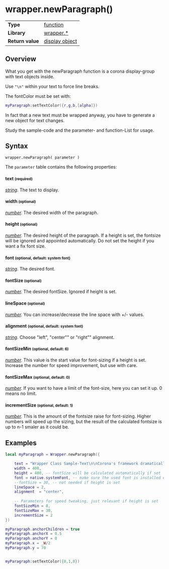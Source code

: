 # wrapper.newParagraph()

|||
|:--|:--|
| __Type__             | [function](http://docs.coronalabs.com/api/type/Function.html)
| __Library__          | [wrapper.*](Readme.markdown)
| __Return value__     | [display object](https://docs.coronalabs.com/api/type/DisplayObject/index.html)



## Overview

What you get with the newParagraph function is a corona display-group with text objects inside.

Use `"\n"` within your text to force line breaks.

The fontColor must be set with:

``````lua
myParagraph:setTextColor({r,g,b,[alpha]})
``````

In fact that a new text must be wrapped anyway, you have to generate a new object for text changes.

Study the sample-code and the parameter- and function-List for usage.


## Syntax

	wrapper.newParagraph( parameter )


The `parameter` table contains the following properties:

#### text <small>(required)</small>
_[string](https://docs.coronalabs.com/api/library/string/find.html)._ The text to display.

#### width <small>(optional)</small>
_[number](https://docs.coronalabs.com/api/type/Number.html)._ The desired width of the paragraph. 

#### height <small>(optional)</small>
_[number](https://docs.coronalabs.com/api/type/Number.html)._ The desired height of the paragraph. If a height is set, the fontsize will be ignored and appointed automatically. Do not set the height if you want a fix font size.

#### font <small>(optional, default: system font)</small>
_[string](https://docs.coronalabs.com/api/library/string/find.html)._ The desired font.

#### fontSize <small>(optional)</small>
_[number](https://docs.coronalabs.com/api/type/Number.html)._ The desired fontSize. Ignored if height is set. 

#### lineSpace <small>(optional)</small>
_[number](https://docs.coronalabs.com/api/type/Number.html)._ You can increase/decrease the line space with +/- values.

#### alignment <small>(optional, default: system font)</small>
_[string](https://docs.coronalabs.com/api/library/string/find.html)._ Choose "left", "center"" or "right"" alignment.

#### fontSizeMin <small>(optional, default: 6)</small>
_[number](https://docs.coronalabs.com/api/type/Number.html)._ This value is the start value for font-sizing if a height is set. Increase the number for speed improvement, but use with care.

#### fontSizeMax <small>(optional, default: 0)</small>
_[number](https://docs.coronalabs.com/api/type/Number.html)._ If you want to have a limit of the font-size, here you can set it up. 0 means no limit.

#### incrementSize <small>(optional, default: 1)</small>
_[number](https://docs.coronalabs.com/api/type/Number.html)._ This is the amount of the fontsize raise for font-sizing. Higher numbers will speed up the sizing, but the result of the calculated fontsize is up to n-1 smaler as it could be.



## Examples

``````lua
local myParagraph = Wrapper.newParagraph({

	text = "Wrapper Class Sample-Text\n\nCorona's framework dramatically increase productivity. \n\nTasks like animating objects in OpenGL or creating user-interface widgets take only one line of code, and changes are instantly viewable in the Corona Simulator.",
	width = 400,
	height = 400, -- fontSize will be calculated automatically if set 
	font = native.systemFont, -- make sure the used font is installed on your system
	--fontSize = 30, -- not needed if height is set 	
	lineSpace = 2,
	alignment  = "center",
	
	-- Parameters for speed tweaking, just relevant if height is set
	fontSizeMin = 8,
	fontSizeMax = 30,
	incrementSize = 2
})

myParagraph.anchorChildren = true
myParagraph.anchorX = 0.5
myParagraph.anchorY = 0
myParagraph.x = _W/2
myParagraph.y = 70


myParagraph:setTextColor({0,1,0})


``````
